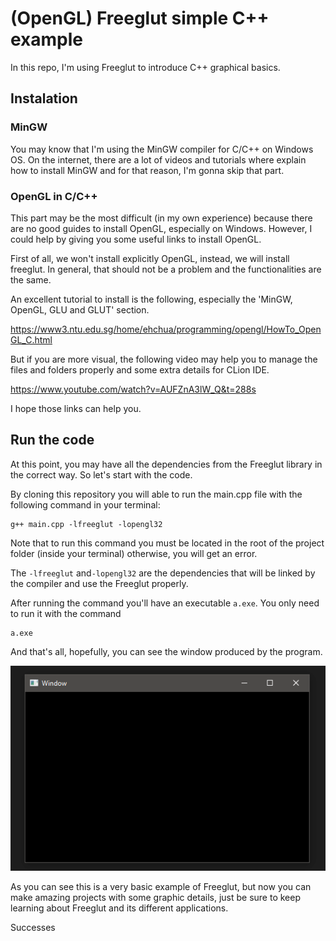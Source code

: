 # (OpenGL) Freeglut simple C++ example

In this repo, I'm using Freeglut to introduce C++ graphical basics.

## Instalation

### MinGW

You may know that I'm using the MinGW compiler for C/C++ on Windows OS. On the internet, there are a lot of videos and tutorials where explain how to install MinGW and for that reason, I'm gonna skip that part.

### OpenGL in C/C++

This part may be the most difficult (in my own experience) because there are no good guides to install OpenGL, especially on Windows. However, I could help by giving you some useful links to install OpenGL.

First of all, we won't install explicitly OpenGL, instead, we will install freeglut. In general, that should not be a problem and the functionalities are the same.

An excellent tutorial to install is the following, especially the 'MinGW, OpenGL, GLU and GLUT' section.

https://www3.ntu.edu.sg/home/ehchua/programming/opengl/HowTo_OpenGL_C.html

But if you are more visual, the following video may help you to manage the files and folders properly and some extra details for CLion IDE.

https://www.youtube.com/watch?v=AUFZnA3lW_Q&t=288s

I hope those links can help you.

## Run the code

At this point, you may have all the dependencies from the Freeglut library in the correct way. So let's start with the code.

By cloning this repository you will able to run the main.cpp file with the following command in your terminal:

```
g++ main.cpp -lfreeglut -lopengl32
```

Note that to run this command you must be located in the root of the project folder (inside your terminal) otherwise, you will get an error.

The `-lfreeglut` and`-lopengl32` are the dependencies that will be linked by the compiler and use the Freeglut properly.

After running the command you'll have an executable `a.exe`. You only need to run it with the command

```
a.exe
```

And that's all, hopefully, you can see the window produced by the program.

![screenshoot](https://raw.githubusercontent.com/JeanleeRoy/images/master/support/freeglut/screenshot.png)

As you can see this is a very basic example of Freeglut, but now you can make amazing projects with some graphic details, just be sure to keep learning about Freeglut and its different applications.

Successes

